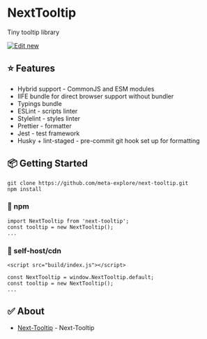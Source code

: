 # NextTooltip

Tiny tooltip library 

[![Edit new](https://codesandbox.io/static/img/play-codesandbox.svg)](https://codesandbox.io/s/next-tooltip-mzmgxz)

## ⭐️ Features

- Hybrid support - CommonJS and ESM modules
- IIFE bundle for direct browser support without bundler
- Typings bundle
- ESLint - scripts linter
- Stylelint - styles linter
- Prettier - formatter
- Jest - test framework
- Husky + lint-staged - pre-commit git hook set up for formatting


## 📦 Getting Started

```
git clone https://github.com/meta-explore/next-tooltip.git
npm install
```

### 💎 npm

```
import NextTooltip from 'next-tooltip';
const tooltip = new NextTooltip();
...
```

### 🚀 self-host/cdn

```
<script src="build/index.js"></script>

const NextTooltip = window.NextTooltip.default;
const tooltip = new NextTooltip();
...
```

## ✅ About

- [Next-Tooltip](https://github.com/meta-explore/next-tooltip) - Next-Tooltip
